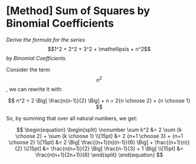 # \[Method] Sum of Squares by Binomial Coefficients

_Derive the formula for the series_ $$1^2 + 2^2 + 3^2 + \mathellipsis + n^2$$ _by Binomial Coefficients._

Consider the term $$n^2$$, we can rewrite it with:

$$
n^2 = 2 \Big[ \frac{n(n-1)}{2} \Big] + n = 2{n \choose 2} + {n \choose 1}
$$

So, by summing that over all natural numbers, we get:

$$
\begin{equation} \begin{split} \nonumber \sum k^2 &= 2 \sum {k \choose 2} + \sum {k \choose 1} \\[15pt] &= 2 {n+1 \choose 3} + {n+1 \choose 2} \\[15pt] &= 2 \Big[ \frac{(n+1)(n)(n-1)}{6} \Big] + \frac{(n+1)(n)}{2} \\[15pt] &= \frac{n(n+1)}{2} \Big[ \frac{n-1}{3} + 1 \Big] \\[15pt] &= \frac{n(n+1)(2n+1)}{6} \end{split} \end{equation}
$$

